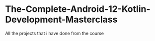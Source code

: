 # The-Complete-Android-12-Kotlin-Development-Masterclass
All the projects that i have done from the course

